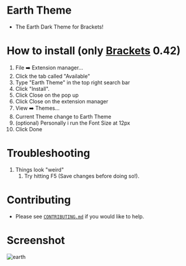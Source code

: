 Earth Theme
===========

* The Earth Dark Theme for Brackets!

How to install (only [Brackets](http://www.brackets.io/) 0.42)
==========================

1. File :arrow_right: Extension manager…
2. Click the tab called "Available"
3. Type "Earth Theme" in the top right search bar
4. Click "Install".
5. Click Close on the pop up
6. Click Close on the extension manager
7. View :arrow_right: Themes…
8. Current Theme change to Earth Theme
9. (optional) Personally i run the Font Size at 12px
10. Click Done 

Troubleshooting
==========================
1. Things look "weird"
	1. Try hitting F5 (Save changes before doing so!).

Contributing
==========================
* Please see [`CONTRIBUTING.md`](CONTRIBUTING.md) if you would like to help.

Screenshot
==========================

![earth](https://github.com/Denisov21/EarthThemeForBrackets/raw/master/screenshot.png)
